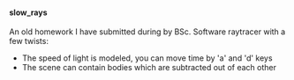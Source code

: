 #### slow_rays

An old homework I have submitted during by BSc. Software raytracer with a few twists:
 - The speed of light is modeled, you can move time by 'a' and 'd' keys
 - The scene can contain bodies which are subtracted out of each other
